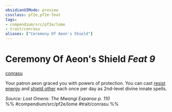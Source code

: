 ```yaml
---
obsidianUIMode: preview
cssclass: pf2e,pf2e-feat
tags:
- compendium/src/pf2e/lome
- trait/conrasu
aliases: ["Ceremony Of Aeon's Shield"]
---
```

# Ceremony Of Aeon's Shield  *Feat 9*  
[conrasu](../../Rules/traits/conrasu-loag.md)  


Your patron aeon graced you with powers of protection. You can cast [resist energy](../spells/resist-energy.md) and [shield other](../spells/shield-other.md) each once per day as 2nd-level divine innate spells.

*Source: Lost Omens: The Mwangi Expanse p. 110*  
%% #compendium/src/pf2e/lome #trait/conrasu %%